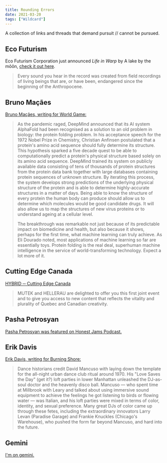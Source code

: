 ```yaml
---
title: Rounding Errors
date: 2021-03-20
tags: ["Wildcard"]
---
```


A collection of links and threads that demand pursuit // cannot be pursued.

## Eco Futurism

Eco Futurism Corporation just announced _Life in Warp_ by A lake by the mõõn, [check it out here](https://eco-futurism-corp.bandcamp.com/album/life-in-warp).

> Every sound you hear in the record was created from field recordings of living beings that are, or have been, endangered since the beginning of the Anthropocene.

## Bruno Maçães

[Bruno Maçães, writing for World Game:](https://brunomacaes.substack.com/p/the-great-acceleration)

> As the pandemic raged, DeepMind announced that its AI system AlphaFold had been recognised as a solution to an old problem in biology: the protein folding problem. In his acceptance speech for the 1972 Nobel Prize in Chemistry, Christian Anfinsen postulated that a protein's amino acid sequence should fully determine its structure. This hypothesis sparked a five decade quest to be able to computationally predict a protein's physical structure based solely on its amino acid sequence. DeepMind trained its system on publicly available data consisting of tens of thousands of protein structures from the protein data bank together with large databases containing protein sequences of unknown structure. By iterating this process, the system develops strong predictions of the underlying physical structure of the protein and is able to determine highly-accurate structures in a matter of days. Being able to know the structure of every protein the human body can produce should allow us to determine which molecules would be good candidate drugs. It will also allow us to map the structures of new virus proteins or to understand ageing at a cellular level.
>
> The breakthrough was remarkable not just because of its predictable impact on biomedicine and health, but also because it shows, perhaps for the first time, what machine learning can truly achieve. As Eli Dourado noted, most applications of machine learning so far are essentially toys. Protein folding is the real deal, superhuman machine intelligence in the service of world-transforming technology. Expect a lot more of it.

## Cutting Edge Canada

[HYBRID ─ Cutting Edge Canada](https://virtual.mutek.org)

> MUTEK and HELLERAU are delighted to offer you this first joint event and to give you access to new content that reflects the vitality and plurality of Quebec and Canadian creativity.

## Pasha Petrosyan

[Pasha Petrosyan was featured on Honest Jams Podcast.](https://www.buzzsprout.com/819931/8163474-episode-31-mutation-with-pasha-petrosyan-pasha-pear-the-crustations)

## Erik Davis

[Erik Davis, writing for Burning Shore:](https://www.burningshore.com/p/freaks-of-color-pt-1)

> Dance historians credit David Mancuso with laying down the template for the all-night urban dance club ritual around 1970. His "Love Saves the Day" (get it?) loft parties in lower Manhattan unleashed the DJ-as-soul doctor and the heavenly disco ball. Mancuso — who spent time at Millbrook with Leary and talked about using immersive sound equipment to achieve the feelings he got listening to birds or flowing water — was Italian, and his loft parties were mixed in terms of color, identity, and sexual preference. Many great DJs of color came up through these fetes, including the extraordinary innovators Larry Levan (Paradise Garage) and Frankie Knuckles (Chicago's Warehouse), who pushed the form far beyond Mancuso, and hard into the future.

## Gemini

[I'm on gemini.](gemini://tilde.club/~tse)
